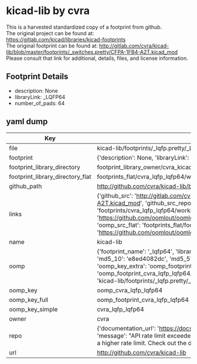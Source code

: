 # kicad-lib by cvra  
This is a harvested standardized copy of a footprint from github.  
The original project can be found at:  
https://gitlab.com/kicad/libraries/kicad-footprints  
The original footprint can be found at:
http://gitlab.com/cvra/kicad-lib/blob/master/footprints/_switches.pretty/CFPA-1FB4-A2T.kicad_mod
Please consult that link for additional, details, files, and license information.  
## Footprint Details
* description: None  
* libraryLink: _LQFP64  
* number_of_pads: 64  
## yaml dump  
| Key | Value |  
| --- | --- |  
| file | kicad-lib/footprints/_lqfp.pretty/_LQFP64.kicad_mod |  
| footprint | {'description': None, 'libraryLink': '_LQFP64', 'number_of_pads': 64} |  
| footprint_library_directory | footprint_library_owner/cvra_kicad-lib |  
| footprint_library_directory_flat | footprints_flat/cvra_lqfp_lqfp64/working |  
| github_path | http://github.com/cvra/kicad-lib/blob/master/footprints/_lqfp.pretty/_LQFP64.kicad_mod |  
| links | {'github_src': 'http://gitlab.com/cvra/kicad-lib/blob/master/footprints/_switches.pretty/CFPA-1FB4-A2T.kicad_mod', 'github_src_repo': 'https://gitlab.com/kicad/libraries/kicad-footprints', 'oomp_bot': 'footprints/cvra_lqfp_lqfp64/working', 'oomp_bot_github': 'https://github.com/oomlout/oomlout_oomp_footprint_bot/tree/main/footprints/cvra_lqfp_lqfp64/working', 'oomp_src_flat': 'footprints_flat/footprints_flat/cvra_lqfp_lqfp64/working', 'oomp_src_flat_github': 'https://github.com/oomlout/oomlout_oomp_footprint_src/tree/main/footprints_flat/cvra_lqfp_lqfp64/working'} |  
| name | kicad-lib |  
| oomp | {'footprint_name': '_lqfp64', 'library_name': '_lqfp', 'md5': 'e8ed4082dc27e32609a942770d53a448', 'md5_10': 'e8ed4082dc', 'md5_5': 'e8ed4', 'md5_6': 'e8ed40', 'oomp_key': 'oomp_cvra_lqfp_lqfp64', 'oomp_key_extra': 'oomp_footprint_cvra_lqfp_lqfp64', 'oomp_key_full': 'oomp_footprint_cvra_lqfp_lqfp64_e8ed40', 'oomp_key_simple': 'cvra_lqfp_lqfp64', 'original_filename': 'kicad-lib/footprints/_lqfp.pretty/_LQFP64.kicad_mod', 'owner_name': 'cvra'} |  
| oomp_key | oomp_cvra_lqfp_lqfp64 |  
| oomp_key_full | oomp_footprint_cvra_lqfp_lqfp64 |  
| oomp_key_simple | cvra_lqfp_lqfp64 |  
| owner | cvra |  
| repo | {'documentation_url': 'https://docs.github.com/rest/overview/resources-in-the-rest-api#rate-limiting', 'message': "API rate limit exceeded for 84.66.173.59. (But here's the good news: Authenticated requests get a higher rate limit. Check out the documentation for more details.)"} |  
| url | http://github.com/cvra/kicad-lib |  

